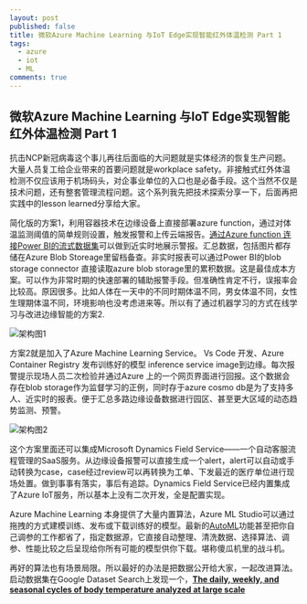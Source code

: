 ```yaml
---
layout: post
published: false
title: 微软Azure Machine Learning 与IoT Edge实现智能红外体温检测 Part 1
tags:
  - azure
  - iot
  - ML
comments: true
---
```

## 微软Azure Machine Learning 与IoT Edge实现智能红外体温检测 Part 1

抗击NCP新冠病毒这个事儿再往后面临的大问题就是实体经济的恢复生产问题。大量人员复工给企业带来的首要问题就是workplace safety。非接触式红外体温检测不仅应该用于机场码头，对企事业单位的入口也是必备手段。这个当然不仅是技术问题，还有整套管理流程问题。这个系列我先把技术探索分享一下，后面再把实践中的lesson learned分享给大家。

简化版的方案1，利用容器技术在边缘设备上直接部署azure function，通过对体温监测阈值的简单规则设置，触发报警和上传云端报告。[通过Azure function 连接Power BI的流式数据集](https://docs.microsoft.com/en-us/samples/azure-samples/functions-js-iot-hub-processing/processing-data-from-iot-hub-with-azure-functions/)可以做到近实时地展示警报。汇总数据，包括图片都存储在Azure Blob Storeage里留档备查。非实时报表可以通过Power BI的blob storage connector 直接读取azure blob storage里的累积数据。这是最佳成本方案。可以作为非常时期的快速部署的辅助报警手段。但准确性肯定不行，误报率会比较高。原因很多。比如人体在一天中的不同时期体温不同，男女体温不同，女性生理期体温不同，环境影响也没考虑进来等。所以有了通过机器学习的方式在线学习与改进边缘智能的方案2.

![架构图1]({{site.baseurl}}/img/figure1.png)


方案2就是加入了Azure Machine Learning Service。 Vs Code 开发、Azure Container Registry 发布训练好的模型 inference service image到边缘。每次报警提示现场人员二次检验并通过Azure 上的一个网页界面进行回报。这个数据会存在blob storage作为监督学习的正例，同时存于azure cosmo db是为了支持多人、近实时的报表。便于汇总多路边缘设备数据进行园区、甚至更大区域的动态趋势监测、预警。

![架构图2]({{site.baseurl}}/img/figure2.png)


这个方案里面还可以集成Microsoft Dynamics Field Service——一个自动客服流程管理的SaaS服务。从边缘设备报警可以直接生成一个alert，alert可以自动或手动转换为case，case经过review可以再转换为工单、下发最近的医疗单位进行现场处置。做到事事有落实，事后有追踪。Dynamics Field Service已经内置集成了Azure IoT服务，所以基本上没有二次开发，全是配置实现。

Azure Machine Learning 本身提供了大量内置算法，Azure ML Studio可以通过拖拽的方式建模训练、发布或下载训练好的模型。最新的[AutoML](https://docs.microsoft.com/en-us/azure/machine-learning/concept-automated-ml)功能甚至把你自己调参的工作都省了，指定数据源，它直接自动整理、清洗数据、选择算法、调参、性能比较之后呈现给你所有可能的模型供你下载。堪称傻瓜机里的战斗机。

再好的算法也有场景局限。所以最好的办法是把数据公开给大家，一起改进算法。启动数据集在Google Dataset Search上发现一个，**[The daily, weekly, and seasonal cycles of body temperature analyzed at large scale ](https://tandf.figshare.com/articles/The_daily_weekly_and_seasonal_cycles_of_body_temperature_analyzed_at_large_scale/9872681/1)**
